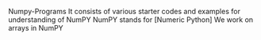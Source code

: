 Numpy-Programs
It consists of various starter codes and examples for understanding of NumPY
NumPY stands for [Numeric Python]
We work on arrays in NumPY
